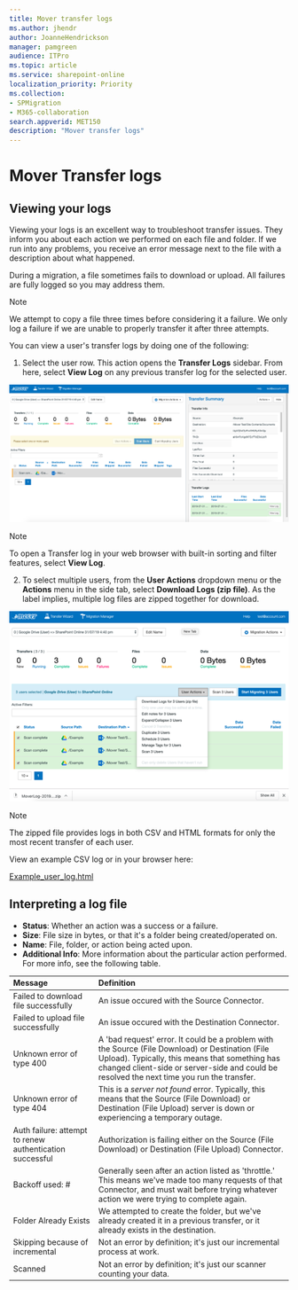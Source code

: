 ```yaml
---
title: Mover transfer logs
ms.author: jhendr
author: JoanneHendrickson
manager: pamgreen
audience: ITPro
ms.topic: article
ms.service: sharepoint-online
localization_priority: Priority
ms.collection: 
- SPMigration
- M365-collaboration
search.appverid: MET150
description: "Mover transfer logs"
---
```

# Mover Transfer logs

## Viewing your logs

Viewing your logs is an excellent way to troubleshoot transfer issues. They inform you about each action we performed on each file and folder. If we run into any problems, you receive an error message next to the file with a description about what happened.

During a migration, a file sometimes fails to download or upload. All failures are fully logged so you may address them.

>[!Note]
>We attempt to copy a file three times before considering it a failure. We only log a failure if we are unable to properly transfer it after three attempts.

You can view a user's transfer logs by doing one of the following:

1. Select the user row. This action opens the **Transfer Logs** sidebar. From here, select **View Log** on any previous transfer log for the selected user.

![view logs2](media/view_logs.png)

>[!Note]
>To open a Transfer log in your web browser with built-in sorting and filter features, select **View Log**.

2. To select multiple users, from the **User Actions** dropdown menu or the **Actions** menu in the side tab, select **Download Logs (zip file)**. As the label implies, multiple log files are zipped together for download.

![multiple logs](media/multiple_logs.png)

>[!Note]
>The zipped file provides logs in both CSV and HTML formats for only the most recent transfer of each user.

View an example CSV log or in your browser here:

[Example_user_log.html](https://github.com/MicrosoftDocs/OfficeDocs-SharePoint/blob/live/migration/downloads/example_user_log.html)

## Interpreting a log file

- **Status**: Whether an action was a success or a failure.
- **Size**: File size in bytes, or that it's a folder being created/operated on.
- **Name**: File, folder, or action being acted upon.
- **Additional Info**: More information about the particular action performed. For more info, see the following table.

|**Message**|**Definition**|
|:-----|:-----|
|Failed to download file successfully	|An issue occured with the Source Connector.|
|Failed to upload file successfully	|An issue occured with the Destination Connector.|
|Unknown error of type 400	|A 'bad request' error. It could be a problem with the Source (File Download) or Destination (File Upload). Typically, this means that something has changed client-side or server-side and could be resolved the next time you run the transfer.|
|Unknown error of type 404	|This is a *server not found* error. Typically, this means that the Source (File Download) or Destination (File Upload) server is down or experiencing a temporary outage.|
|Auth failure: attempt to renew authentication successful|	Authorization is failing either on the Source (File Download) or Destination (File Upload) Connector.|
|Backoff used: #|	Generally seen after an action listed as 'throttle.' This means we've made too many requests of that Connector, and must wait before trying whatever action we were trying to complete again.|
|Folder Already Exists|	We attempted to create the folder, but we've already created it in a previous transfer, or it already exists in the destination.|
|Skipping because of incremental	|Not an error by definition; it's just our incremental process at work.|
|Scanned|	Not an error by definition; it's just our scanner counting your data.|
